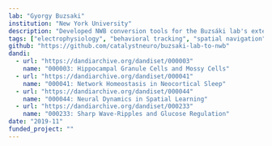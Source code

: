 ```yaml
---
lab: "Gyorgy Buzsaki"
institution: "New York University"
description: "Developed NWB conversion tools for the Buzsáki lab's extensive neurophysiology datasets, handling terabyte-scale data including Neuroscope recordings, LFP signals, and behavioral measurements. The conversion pipeline features specialized interfaces for various data types and supports parallel processing for large-scale conversions, with datasets publicly available through DANDI."
tags: ["electrophysiology", "behavioral tracking", "spatial navigation"]
github: "https://github.com/catalystneuro/buzsaki-lab-to-nwb"
dandi:
  - url: "https://dandiarchive.org/dandiset/000003"
    name: "000003: Hippocampal Granule Cells and Mossy Cells"
  - url: "https://dandiarchive.org/dandiset/000041"
    name: "000041: Network Homeostasis in Neocortical Sleep"
  - url: "https://dandiarchive.org/dandiset/000044"
    name: "000044: Neural Dynamics in Spatial Learning"
  - url: "https://dandiarchive.org/dandiset/000233"
    name: "000233: Sharp Wave-Ripples and Glucose Regulation"
date: "2019-11"
funded_project: ""
---
```

